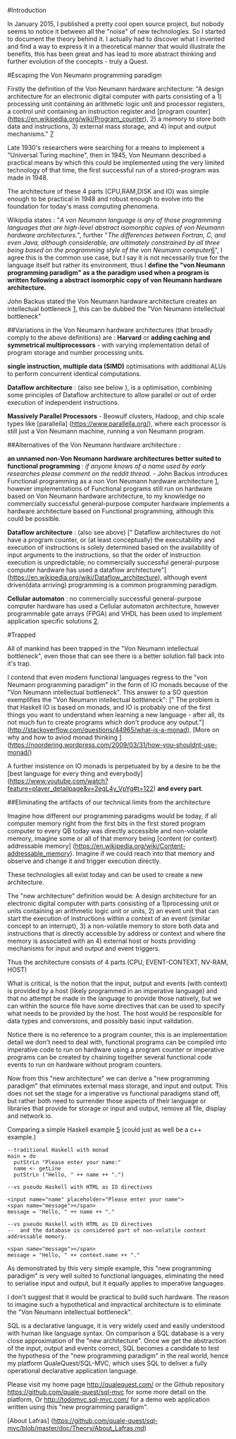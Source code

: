 #Introduction

In January 2015, I published a pretty cool open source project, but nobody seems to notice it between all the "noise" of new technologies. So I started to document the theory behind it. I actually had to discover what I invented and find a way to express it in a theoretical manner that would illustrate the benefits, this has been great and has lead to more abstract thinking and further evolution of the concepts - truly a Quest.

#Escaping the Von Neumann programming paradigm


Firstly the definition of the Von Neumann hardware architecture: "A design architecture for an electronic digital computer with parts consisting of a 1) processing unit containing an arithmetic logic unit and processor registers, a control unit containing an instruction register and [program counter] (https://en.wikipedia.org/wiki/Program_counter), 2) a memory to store both data and instructions, 3) external mass storage, and 4) input and output mechanisms." [7]

Late 1930's researchers were searching for a means to implement a "Universal Turing machine", then in 1945, Von Neumann described a practical means by which this could be implemented using the very limited technology of that time,  the first successful run of a stored-program was made in 1948.  

The architecture of these 4 parts (CPU,RAM,DISK and IO) was simple enough to be practical in 1948 and robust enough to evolve into the foundation for today's mass computing phenomena.

Wikipdia states : "*A von Neumann language is any of those programming languages that are high-level abstract isomorphic copies of von Neumann hardware architectures.*", further "*The differences between Fortran, C, and even Java, although considerable, are ultimately constrained by all three being based on the programming style of the von Neumann computer*[6]", I agree this is the common use case, but I say it is not necessarily true for the language itself but rather its environment, thus I **define the "von Neumann programming paradigm" as a the paradigm used when a program is written following a abstract isomorphic copy of von Neumann hardware architecture.**

John Backus stated the Von Neumann hardware architecture creates an intellectual bottleneck [1], this can be dubbed the "Von Neumann intellectual bottleneck"

##Variations in the Von Neumann hardware architectures (that broadly comply to the above definitions) are :
**Harvard** or **adding caching and symmetrical multiprocessors**  - with varying implementation detail of program storage and number processing units.

**single instruction, multiple data (SIMD)**  optimisations with additional ALUs to perform concurrent identical computations.

**Dataflow architecture** : (also see below ), is a optimisation, combining some principles of Dataflow architecture to allow parallel or out of order execution of independent instructions.

**Massively Parallel Processors** -  Beowulf clusters, Hadoop, and chip scale types like [parallella] (https://www.parallella.org/), where each processor is still just a Von Neumann machine, running a von Neumann program.


##Alternatives  of the Von Neumann hardware architecture :

**an unnamed non-Von Neumann hardware architectures better suited to functional programming** : *if anyone knows of a name used by early researches please comment on the reddit thread*. - John Backus introduces Functional programming as a non Von Neumann hardware architecture [1], however implementations of Functional programs still run on hardware based on Von Neumann hardware architecture, to my knowledge no commercially successful general-purpose computer hardware implements a hardware architecture based on Functional programming, although this could be possible.

**Dataflow architecture** :  (also see above) [" Dataflow architectures do not have a program counter, or (at least conceptually) the executability and execution of instructions is solely determined based on the availability of input arguments to the instructions, so that the order of instruction execution is unpredictable; no commercially successful general-purpose computer hardware has used a dataflow architecture"] (https://en.wikipedia.org/wiki/Dataflow_architecture),  although event driven(data arriving) programming is a common programming paradigm.

**Cellular automaton** :  no commercially successful general-purpose computer hardware has used a Cellular automaton architecture, however programmable gate arrays (FPGA) and VHDL has been used to implement application specific solutions [2]. 



#Trapped

All of mankind has been trapped in the "Von Neumann intellectual bottleneck", even those that can see there is a better solution fall back into it's trap.

I contend that even modern functional languages regress to the "von Neumann programming paradigm" in the form of IO monads because of the "Von Neumann intellectual bottleneck". This answer to a SO question exemplifies the "Von Neumann intellectual bottleneck":
[" The problem is that Haskell IO is based on monads, and IO is probably one of the first things you want to understand when learning a new language - after all, its not much fun to create programs which don't produce any output."] (http://stackoverflow.com/questions/44965/what-is-a-monad), [More on why and how to aviod monad thinking ] (https://noordering.wordpress.com/2009/03/31/how-you-shouldnt-use-monad/)

A further insistence on IO monads is perpetuated by by a desire to be the [best language for every thing and everybody] (https://www.youtube.com/watch?feature=player_detailpage&v=2egL4y_VpYg#t=122) **and every part**.


##Eliminating the artifacts of our technical limits from the architecture

Imagine how different our programming paradigms would be today, if all computer memory right from the first bits in the first stored program computer to every QB today was directly accessible and non-volatile memory, imagine some or all of that memory being [content (or context) addressable memory] (https://en.wikipedia.org/wiki/Content-addressable_memory). Imagine if we could reach into that memory and observe and change it and trigger execution directly.

These technologies all exist today and can be used to create a new architecture.

The "new architecture" definition would be:
A design architecture for an electronic digital computer with parts consisting of a 1)processing unit or units containing an arithmetic logic unit or units, 2) an event unit that can start the execution of instructions within a context of an event (similar concept to an interrupt), 3) a non-volatile memory to store both data and instructions that is directly accessible by address or context and where the memory is associated with an 4) external host or hosts providing mechanisms for input and output and event triggers.

Thus the architecture consists of 4 parts (CPU, EVENT-CONTEXT, NV-RAM, HOST) 

What is critical, is the notion that the input, output and events (with context) is provided by a host (likely programmed in an imperative language) and that no attempt be made in the language to provide those natively, but we can within the source file have some directives that can be used to specify what needs to be provided by the host. The host would be responsible for data types and conversions, and possibly basic input validation.

Notice there is no reference to a program counter, this is an implementation detail we don't need to deal with, functional programs can be compiled into imperative code to run on hardware using a program counter or imperative programs can be created by chaining together several functional code events to run on hardware without program counters.

Now from this "new architecture" we can derive a "new programming paradigm" that eliminates external mass storage, and input and output. This does not set the stage for a imperative vs functional paradigms stand off, but rather both need to surrender those aspects of their language or libraries that provide for storage or input and output, remove all file, display and network io.


Comparing a simple Haskell example [5] (could just as well be a c++ example.)

	--traditional Haskell with monad
	main = do
	  putStrLn "Please enter your name:"
	  name <- getLine
	  putStrLn ("Hello, " ++ name ++ ".")

	--vs pseudo Haskell with HTML as IO directives

	<input name="name" placeholder="Please enter your name">
	<span name="message"></span>
	message = "Hello, " ++ name ++ "."

	--vs pseudo Haskell with HTML as IO directives
	--  and the database is considered part of non-volatile context addressable memory.
	
	<span name="message"></span>
	message = "Hello, " ++ context.name ++ "."
	
As demonstrated by this very simple example, this "new programming paradigm" is very well suited to functional languages, eliminating the need to serialise input and output, but it equally applies to imperative languages.

I don't suggest that it would be practical to build such hardware. The reason to imagine such a hypothetical and impractical architecture is to eliminate the  "Von Neumann intellectual bottleneck".

SQL is a declarative language, it is very widely used and easily understood with human like language syntax. On comparison a SQL database is a very close approximation of the "new architecture". Once we get the abstraction of the input, output and events correct, SQL becomes a candidate to test the hypothesis of the "new programming paradigm"  in the real world, hence my platform QualeQuest/SQL-MVC, which uses SQL to deliver a fully operational declarative application language.

Please visit my home page <http://qualequest.com/> or the Github repository <https://github.com/quale-quest/sql-mvc> for some more detail on the platform, Or <http://todomvc.sql-mvc.com/> for a demo web application written using this "new programming paradigm".

[About Lafras] (https://github.com/quale-quest/sql-mvc/blob/master/doc/Theory/About_Lafras.md)

[1]: https://web.stanford.edu/class/cs242/readings/backus.pdf "Can Programming Be Liberated from the Von Neumann Style?"
[2]: http://ieeexplore.ieee.org/xpl/articleDetails.jsp?reload=true&arnumber=4063250
[3]: https://en.wikipedia.org/wiki/Content-addressable_memory
[4]: http://thoughts.davisjeff.com/2011/09/25/sql-the-successful-cousin-of-haskell/
[5]: https://en.wikibooks.org/wiki/Haskell/Simple_input_and_output
[6]: https://en.wikipedia.org/wiki/Von_Neumann_programming_languages
[7]: https://en.wikipedia.org/wiki/Von_Neumann_architecture

